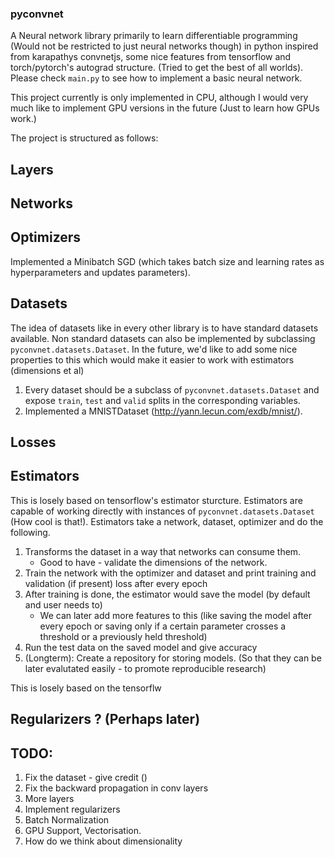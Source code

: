 ### pyconvnet ###

A Neural network library primarily to learn differentiable programming (Would not be restricted to just neural networks though) in python inspired from karapathys convnetjs, some nice features from tensorflow and torch/pytorch's autograd structure. (Tried to get the best of all worlds). Please check `main.py` to see how to implement a basic neural network.

This project currently is only implemented in CPU, although I would very much like to implement GPU versions in the future (Just to learn how GPUs work.)

The project is structured as follows:

## Layers

## Networks

## Optimizers

Implemented a Minibatch SGD (which takes batch size and learning rates as hyperparameters and updates parameters).

## Datasets
The idea of datasets like in every other library is to have standard datasets available. Non standard datasets can also be implemented by subclassing `pyconvnet.datasets.Dataset`. In the future, we'd like to add some nice properties to this which would make it easier to work with estimators (dimensions et al)

1. Every dataset should be a subclass of `pyconvnet.datasets.Dataset` and expose `train`, `test` and `valid` splits in the corresponding variables.
2. Implemented a MNISTDataset (http://yann.lecun.com/exdb/mnist/).

## Losses

## Estimators

This is losely based on tensorflow's estimator sturcture. Estimators are capable of working directly with instances of `pyconvnet.datasets.Dataset` (How cool is that!).
Estimators take a network, dataset, optimizer and do the following.
1. Transforms the dataset in a way that networks can consume them. 
    * Good to have - validate the dimensions of the network. 
2. Train the network with the optimizer and dataset and print training and validation (if present) loss after every epoch
3. After training is done, the estimator would save the model (by default and user needs to)
    * We can later add more features to this (like saving the model after every epoch or saving only if a certain parameter crosses a threshold or a previously held threshold)
4. Run the test data on the saved model and give accuracy
5. (Longterm): Create a repository for storing models. (So that they can be later evalutated easily - to promote reproducible research)

This is losely based on the tensorflw

## Regularizers ? (Perhaps later)

## TODO:

1. Fix the dataset - give credit ()
2. Fix the backward propagation in conv layers
3. More layers
4. Implement regularizers
5. Batch Normalization
6. GPU Support, Vectorisation. 
7. How do we think about dimensionality